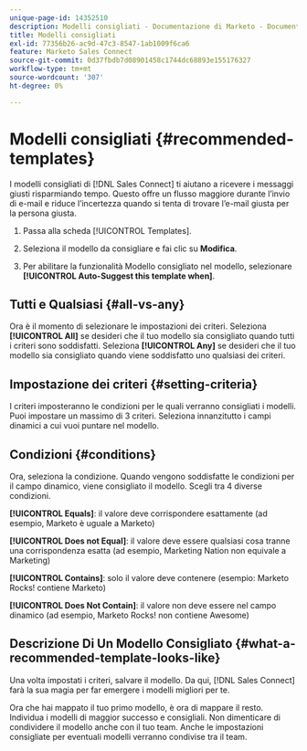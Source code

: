 ```yaml
---
unique-page-id: 14352510
description: Modelli consigliati - Documentazione di Marketo - Documentazione del prodotto
title: Modelli consigliati
exl-id: 77356b26-ac9d-47c3-8547-1ab1009f6ca6
feature: Marketo Sales Connect
source-git-commit: 0d37fbdb7d08901458c1744dc68893e155176327
workflow-type: tm+mt
source-wordcount: '307'
ht-degree: 0%

---
```


# Modelli consigliati {#recommended-templates}

I modelli consigliati di [!DNL Sales Connect] ti aiutano a ricevere i messaggi giusti risparmiando tempo. Questo offre un flusso maggiore durante l’invio di e-mail e riduce l’incertezza quando si tenta di trovare l’e-mail giusta per la persona giusta.

1. Passa alla scheda [!UICONTROL Templates].

1. Seleziona il modello da consigliare e fai clic su **Modifica**.

1. Per abilitare la funzionalità Modello consigliato nel modello, selezionare **[!UICONTROL Auto-Suggest this template when]**.

## Tutti e Qualsiasi {#all-vs-any}

Ora è il momento di selezionare le impostazioni dei criteri. Seleziona **[!UICONTROL All]** se desideri che il tuo modello sia consigliato quando tutti i criteri sono soddisfatti. Seleziona **[!UICONTROL Any]** se desideri che il tuo modello sia consigliato quando viene soddisfatto uno qualsiasi dei criteri.

## Impostazione dei criteri {#setting-criteria}

I criteri imposteranno le condizioni per le quali verranno consigliati i modelli. Puoi impostare un massimo di 3 criteri. Seleziona innanzitutto i campi dinamici a cui vuoi puntare nel modello.

## Condizioni {#conditions}

Ora, seleziona la condizione. Quando vengono soddisfatte le condizioni per il campo dinamico, viene consigliato il modello. Scegli tra 4 diverse condizioni.

**[!UICONTROL Equals]**: il valore deve corrispondere esattamente (ad esempio, Marketo è uguale a Marketo)

**[!UICONTROL Does not Equal]**: il valore deve essere qualsiasi cosa tranne una corrispondenza esatta (ad esempio, Marketing Nation non equivale a Marketing)

**[!UICONTROL Contains]**: solo il valore deve contenere (esempio: Marketo Rocks! contiene Marketo)

**[!UICONTROL Does Not Contain]**: il valore non deve essere nel campo dinamico (ad esempio, Marketo Rocks! non contiene Awesome)

## Descrizione Di Un Modello Consigliato {#what-a-recommended-template-looks-like}

Una volta impostati i criteri, salvare il modello. Da qui, [!DNL Sales Connect] farà la sua magia per far emergere i modelli migliori per te.

Ora che hai mappato il tuo primo modello, è ora di mappare il resto. Individua i modelli di maggior successo e consigliali. Non dimenticare di condividere il modello anche con il tuo team. Anche le impostazioni consigliate per eventuali modelli verranno condivise tra il team.
